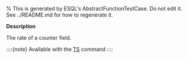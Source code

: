 % This is generated by ESQL's AbstractFunctionTestCase. Do not edit it. See ../README.md for how to regenerate it.

**Description**

The rate of a counter field.

::::{note}
Available with the [TS](/reference/query-languages/esql/commands/source-commands.md#esql-ts) command
::::


